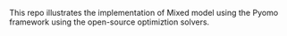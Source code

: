 This repo illustrates the implementation of Mixed model using the Pyomo framework using the open-source optimiztion solvers.
